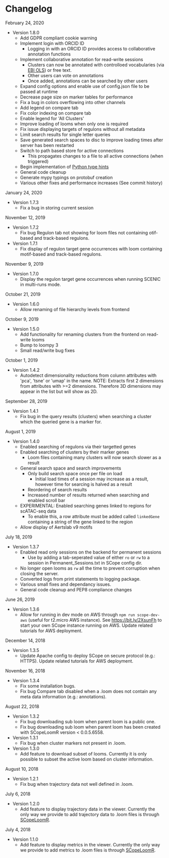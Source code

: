 # Changelog

February 24, 2020
* Version 1.8.0
	* Add GDPR compliant cookie warning
	* Implement login with ORCID ID
		* Logging in with an ORCID ID provides access to collaborative annotation functions
	* Implement collaborative annotation for read-write sessions
		* Clusters can now be annotated with controlloed vocabularies (via [EBI OLS](https://www.ebi.ac.uk/ols/index)) or free text.
		* Other users can vote on annotations
		* Once added, annotations can be searched by other users	
	* Expand config options and enable use of config.json file to be passed at runtime
	* Decrease page size on marker tables for performance
	* Fix a bug in colors overflowing into other channels
	* Add legend on compare tab
	* Fix color indexing on compare tab
	* Enable legend for 'All Clusters'
	* Improve loading of looms when only one is required
	* Fix issue displaying targets of regulons without all metadata
	* Limit search results for single letter queries
	* Save generated search spaces to disc to improve loading times after server has been restarted
	* Switch to path based store for active connections
		* This propagates changes to a file to all active connections (when triggered)
	* Begin implementation of [Python type hints](https://docs.python.org/3/library/typing.html)
	* General code cleanup
	* Generate mypy typings on protobuf creation
	* Various other fixes and performance increases (See commit history)

January 24, 2020
* Version 1.7.3
	* Fix a bug in storing current session

November 12, 2019
* Version 1.7.2
	* Fix bug Regulon tab not showing for loom files not containing otif-based and track-based regulons.
* Version 1.7.1
	* Fix display of regulon target gene occurrences with loom containing motif-based and track-based regulons.

November 9, 2019
* Version 1.7.0
	* Display the regulon target gene occurrences when running SCENIC in multi-runs mode.

October 21, 2019
* Version 1.6.0
	* Allow renaming of file hierarchy levels from frontend

October 9, 2019
* Version 1.5.0
	* Add functionality for renaming clusters from the frontend on read-write looms
	* Bump to loompy 3
	* Small read/write bug fixes

October 1, 2019
* Version 1.4.2
	* Autodetect dimensionality reductions from column attributes with 'pca', 'tsne' or 'umap' in the name. NOTE: Extracts first 2 dimensions from attributes with >=2 dimensions. Therefore 3D dimensions may appear in the list but will show as 2D.

September 28, 2019
* Version 1.4.1
	* Fix bug in the query results (clusters) when searching a cluster which the queried gene is a marker for.

August 1, 2019
* Version 1.4.0
	* Enabled searching of regulons via their targetted genes
	* Enabled searching of clusters by their marker genes
		* Loom files containing many clusters will now search slower as a result
	* General search space and search improvements
		* Only build search space once per file on load
			* Initial load times of a session may increase as a result, however time for searcing is halved as a result
		* Reordering of search results
		* Increased number of results returned when searching and enabled scroll bar
	* EXPERIMENTAL: Enabled searching genes linked to regions for scATAC-seq data
		* To enable this, a row attribute must be added called `linkedGene` containing a string of the gene linked to the region
	* Allow display of Aertslab v9 motifs


July 18, 2019
* Version 1.3.7
	* Enabled read only sessions on the backend for permanent sessions
		* Use by adding a tab-seperated value of either `ro` or `rw` to a session in Permanent_Sessions.txt in SCope config dir.
	* No longer open looms as `rw` all the time to prevent corruption when closing the server.
	* Converted logs from print statements to logging package.
	* Various small fixes and dependancy issues.
	* General code cleanup and PEP8 compliance changes
	

June 26, 2019
* Version 1.3.6
   * Allow for running in dev mode on AWS through `npm run scope-dev-aws` (useful for t2.micro AWS instance). See https://bit.ly/2XsunFh to start your own SCope instance running on AWS. Update related tutorials for AWS deployment. 

December 14, 2018
* Version 1.3.5
   * Update Apache config to deploy SCope on secure protocol (e.g.: HTTPS). Update related tutorials for AWS deployment.

November 16, 2018
* Version 1.3.4
   * Fix some installation bugs.
   * Fix bug Compare tab disabled when a .loom does not contain any meta data information (e.g.: annotations).

August 22, 2018
* Version 1.3.2
   * Fix bug downloading sub loom when parent loom is a public one.
   * Fix bug downloading sub loom when parent loom has been created with SCopeLoomR version < 0.0.5.6558.
* Version 1.3.1
   * Fix bug when cluster markers not present in .loom.
* Version 1.3.0
   * Add feature to download subset of looms. Currently it is only possible to subset the active loom based on cluster information.

August 10, 2018
* Version 1.2.1
   * Fix bug when trajectory data not well defined in .loom.

July 6, 2018

* Version 1.2.0
   * Add feature to display trajectory data in the viewer. Currently the only way we provide to add trajectory data to .loom files is through [SCopeLoomR](https://github.com/aertslab/SCopeLoomR/).

July 4, 2018

* Version 1.1.0
   * Add feature to display metrics in the viewer. Currently the only way we provide to add metrics to .loom files is through [SCopeLoomR](https://github.com/aertslab/SCopeLoomR/).
